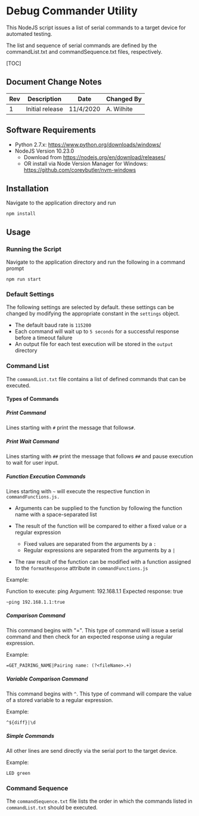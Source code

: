 # Debug Commander Utility

This NodeJS script issues a list of serial commands to a target device for automated testing.

The list and sequence of serial commands are defined by the commandList.txt and commandSequence.txt files, respectively.

[TOC]

## Document Change Notes
| Rev  | Description                        | Date       | Changed By |
| -- | ---------------------------------- | ---------- | ---------- |
| 1   | Initial release                    | 11/4/2020 | A. Wilhite |

## Software Requirements

 - Python 2.7.x: https://www.python.org/downloads/windows/
 - NodeJS Version 10.23.0
     - Download from https://nodejs.org/en/download/releases/
     - OR install via Node Version Manager for Windows: https://github.com/coreybutler/nvm-windows

## Installation

Navigate to the application directory and run

```
npm install
```

Usage
-------------------------------------------------

### Running the Script

Navigate to the application directory and run the following in a command prompt

```
npm run start
```

### Default Settings

The following settings are selected by default. these settings can be changed by modifying the appropriate constant in the ```settings``` object.

- The default baud rate is ```115200```
- Each command will wait up to ```5 seconds``` for a successful response before a timeout failure
- An output file for each test execution will be stored in the ```output``` directory

### Command List

The ```commandList.txt``` file contains a list of defined commands that can be executed.

#### Types of Commands

##### Print Command

Lines starting with ```#``` print the message that follows```#```.

##### Print Wait Command

Lines starting with ```##``` print the message that follows ```##``` and pause execution to wait for user input.

##### Function Execution Commands

Lines starting with ```~``` will execute the respective function in ```commandFunctions.js.```

- Arguments can be supplied to the function by following the function name with a space-separated list

- The result of the function will be compared to either a fixed value or a regular expression
  - Fixed values are separated from the arguments by a ```:```
  - Regular expressions are separated from the arguments by a ```|```
  
- The raw result of the function can be modified with a function assigned to the ```formatResponse``` attribute in ```commandFunctions.js```

Example:

Function to execute: ping
Argument: 192.168.1.1
Expected response: true

```
~ping 192.168.1.1:true  
```

##### Comparison Command

This command begins with "=". This type of command will issue a serial command and then check for an expected response using a regular expression.

Example:
```
=GET_PAIRING_NAME|Pairing name: (?<fileName>.+)
```

##### Variable Comparison Command

This command begins with ```^```. This type of command will compare the value of a stored variable to a regular expression.

Example:

```
^${diff}|\d
```

##### Simple Commands

All other lines are send directly via the serial port to the target device.

Example:

```
LED green
```

### Command Sequence

The ```commandSequence.txt``` file lists the order in which the commands listed in ```commandList.txt``` should be executed.


